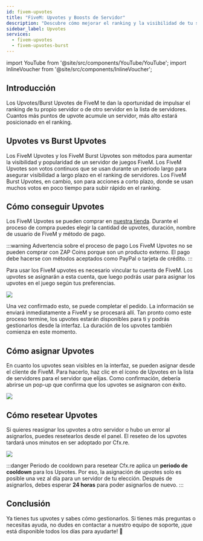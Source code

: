 ```yaml
---
id: fivem-upvotes
title: "FiveM: Upvotes y Boosts de Servidor"
description: "Descubre cómo mejorar el ranking y la visibilidad de tu servidor de juegos FiveM con upvotes para un crecimiento de popularidad a largo plazo o rápido → Aprende más ahora"
sidebar_label: Upvotes
services:
  - fivem-upvotes
  - fivem-upvotes-burst
---
```


import YouTube from '@site/src/components/YouTube/YouTube';
import InlineVoucher from '@site/src/components/InlineVoucher';

## Introducción

Los Upvotes/Burst Upvotes de FiveM te dan la oportunidad de impulsar el ranking de tu propio servidor o de otro servidor en la lista de servidores. Cuantos más puntos de upvote acumule un servidor, más alto estará posicionado en el ranking.

<YouTube videoId="H-bdMJTQkSM" imageSrc="https://screensaver01.zap-hosting.com/index.php/s/3NafFXm8AdQoyWM/preview" title="¡Consigue Upvotes para FiveM RÁPIDO!" description="¿Sientes que entiendes mejor cuando ves las cosas en acción? ¡Aquí te tenemos! Sumérgete en nuestro video que te lo explica todo. Ya sea que tengas prisa o prefieras absorber la info de la forma más entretenida posible."/>



## Upvotes vs Burst Upvotes

Los FiveM Upvotes y los FiveM Burst Upvotes son métodos para aumentar la visibilidad y popularidad de un servidor de juegos FiveM. Los FiveM Upvotes son votos continuos que se usan durante un periodo largo para asegurar visibilidad a largo plazo en el ranking de servidores. Los FiveM Burst Upvotes, en cambio, son para acciones a corto plazo, donde se usan muchos votos en poco tiempo para subir rápido en el ranking.



## Cómo conseguir Upvotes

Los FiveM Upvotes se pueden comprar en [nuestra tienda](https://zap-hosting.com/en/shop/product/fivem-upvotes/). Durante el proceso de compra puedes elegir la cantidad de upvotes, duración, nombre de usuario de FiveM y método de pago. 

:::warning Advertencia sobre el proceso de pago
Los FiveM Upvotes no se pueden comprar con ZAP Coins porque son un producto externo. El pago debe hacerse con métodos aceptados como PayPal o tarjeta de crédito.
:::

Para usar los FiveM upvotes es necesario vincular tu cuenta de FiveM. Los upvotes se asignarán a esta cuenta, que luego podrás usar para asignar los upvotes en el juego según tus preferencias. 

![](https://screensaver01.zap-hosting.com/index.php/s/2fT6CyCfzo4wEe5/download)


Una vez confirmado esto, se puede completar el pedido. La información se enviará inmediatamente a FiveM y se procesará allí. Tan pronto como este proceso termine, los upvotes estarán disponibles para ti y podrás gestionarlos desde la interfaz. La duración de los upvotes también comienza en este momento. 



## Cómo asignar Upvotes

En cuanto los upvotes sean visibles en la interfaz, se pueden asignar desde el cliente de FiveM. Para hacerlo, haz clic en el ícono de Upvotes en la lista de servidores para el servidor que elijas. 
Como confirmación, debería abrirse un pop-up que confirma que los upvotes se asignaron con éxito.

![](https://screensaver01.zap-hosting.com/index.php/s/onkKXJGpWoGYWa2/download)



## Cómo resetear Upvotes

Si quieres reasignar los upvotes a otro servidor o hubo un error al asignarlos, puedes resetearlos desde el panel. El reseteo de los upvotes tardará unos minutos en ser adoptado por Cfx.re. 

![](https://screensaver01.zap-hosting.com/index.php/s/LjcYptAkZ6dfH8Y/preview)

:::danger Periodo de cooldown para resetear
Cfx.re aplica un **periodo de cooldown** para los Upvotes. Por eso, la asignación de upvotes solo es posible una vez al día para un servidor de tu elección. Después de asignarlos, debes esperar **24 horas** para poder asignarlos de nuevo. 
:::




## Conclusión

Ya tienes tus upvotes y sabes cómo gestionarlos. Si tienes más preguntas o necesitas ayuda, no dudes en contactar a nuestro equipo de soporte, ¡que está disponible todos los días para ayudarte! 🙂

<InlineVoucher />